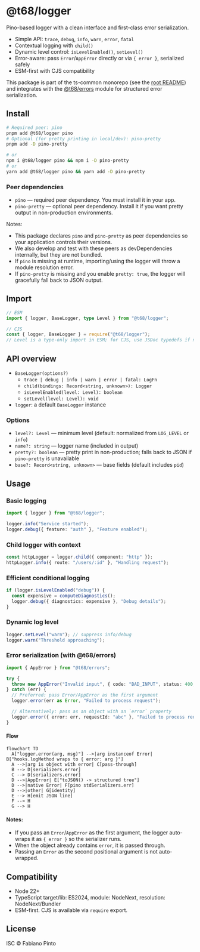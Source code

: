 # @t68/logger

Pino-based logger with a clean interface and first-class error serialization.

- Simple API: `trace`, `debug`, `info`, `warn`, `error`, `fatal`
- Contextual logging with `child()`
- Dynamic level control: `isLevelEnabled()`, `setLevel()`
- Error-aware: pass `Error`/`AppError` directly or via `{ error }`, serialized safely
- ESM-first with CJS compatibility

This package is part of the ts-common monorepo (see the [root README](../../README.md)) and integrates with the [@t68/errors](../errors/README.md) module for structured error serialization.

## Install

```bash
# Required peer: pino
pnpm add @t68/logger pino
# Optional (for pretty printing in local/dev): pino-pretty
pnpm add -D pino-pretty

# or
npm i @t68/logger pino && npm i -D pino-pretty
# or
yarn add @t68/logger pino && yarn add -D pino-pretty
```

### Peer dependencies

- `pino` — required peer dependency. You must install it in your app.
- `pino-pretty` — optional peer dependency. Install it if you want pretty output in non-production environments.

Notes:

- This package declares `pino` and `pino-pretty` as peer dependencies so your application controls their versions.
- We also develop and test with these peers as devDependencies internally, but they are not bundled.
- If `pino` is missing at runtime, importing/using the logger will throw a module resolution error.
- If `pino-pretty` is missing and you enable `pretty: true`, the logger will gracefully fall back to JSON output.

## Import

```ts
// ESM
import { logger, BaseLogger, type Level } from "@t68/logger";

// CJS
const { logger, BaseLogger } = require("@t68/logger");
// Level is a type-only import in ESM; for CJS, use JSDoc typedefs if needed
```

## API overview

- `BaseLogger(options?)`
  - `trace | debug | info | warn | error | fatal: LogFn`
  - `child(bindings: Record<string, unknown>): Logger`
  - `isLevelEnabled(level: Level): boolean`
  - `setLevel(level: Level): void`
- `logger`: a default `BaseLogger` instance

### Options

- `level?: Level` — minimum level (default: normalized from `LOG_LEVEL` or `info`)
- `name?: string` — logger name (included in output)
- `pretty?: boolean` — pretty print in non-production; falls back to JSON if `pino-pretty` is unavailable
- `base?: Record<string, unknown>` — base fields (default includes `pid`)

## Usage

### Basic logging

```ts
import { logger } from "@t68/logger";

logger.info("Service started");
logger.debug({ feature: "auth" }, "Feature enabled");
```

### Child logger with context

```ts
const httpLogger = logger.child({ component: "http" });
httpLogger.info({ route: "/users/:id" }, "Handling request");
```

### Efficient conditional logging

```ts
if (logger.isLevelEnabled("debug")) {
  const expensive = computeDiagnostics();
  logger.debug({ diagnostics: expensive }, "Debug details");
}
```

### Dynamic log level

```ts
logger.setLevel("warn"); // suppress info/debug
logger.warn("Threshold approaching");
```

### Error serialization (with @t68/errors)

```ts
import { AppError } from "@t68/errors";

try {
  throw new AppError("Invalid input", { code: "BAD_INPUT", status: 400, context: { id: 1 } });
} catch (err) {
  // Preferred: pass Error/AppError as the first argument
  logger.error(err as Error, "Failed to process request");

  // Alternatively: pass as an object with an `error` property
  logger.error({ error: err, requestId: "abc" }, "Failed to process request");
}
```

#### Flow

```mermaid
flowchart TD
  A["logger.error(arg, msg)"] -->|arg instanceof Error| B["hooks.logMethod wraps to { error: arg }"]
  A -->|arg is object with error| C[pass-through]
  B --> D[serializers.error]
  C --> D[serializers.error]
  D -->|AppError| E["toJSON() -> structured tree"]
  D -->|native Error| F[pino stdSerializers.err]
  D -->|other| G[identity]
  E --> H[emit JSON line]
  F --> H
  G --> H
```

#### Notes:

- If you pass an `Error`/`AppError` as the first argument, the logger auto-wraps it as `{ error }` so the serializer runs.
- When the object already contains `error`, it is passed through.
- Passing an `Error` as the second positional argument is not auto-wrapped.

## Compatibility

- Node 22+
- TypeScript target/lib: ES2024, module: NodeNext, resolution: NodeNext/Bundler
- ESM-first. CJS is available via `require` export.

## License

ISC © Fabiano Pinto

